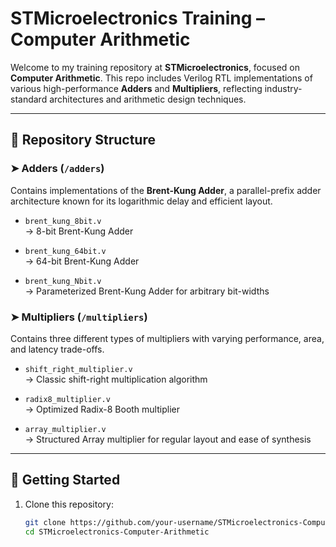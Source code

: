 # STMicroelectronics Training – Computer Arithmetic

Welcome to my training repository at **STMicroelectronics**, focused on **Computer Arithmetic**. This repo includes Verilog RTL implementations of various high-performance **Adders** and **Multipliers**, reflecting industry-standard architectures and arithmetic design techniques.

---

## 📁 Repository Structure

### ➤ Adders (`/adders`)
Contains implementations of the **Brent-Kung Adder**, a parallel-prefix adder architecture known for its logarithmic delay and efficient layout.

- `brent_kung_8bit.v`  
  → 8-bit Brent-Kung Adder

- `brent_kung_64bit.v`  
  → 64-bit Brent-Kung Adder

- `brent_kung_Nbit.v`  
  → Parameterized Brent-Kung Adder for arbitrary bit-widths

### ➤ Multipliers (`/multipliers`)
Contains three different types of multipliers with varying performance, area, and latency trade-offs.

- `shift_right_multiplier.v`  
  → Classic shift-right multiplication algorithm

- `radix8_multiplier.v`  
  → Optimized Radix-8 Booth multiplier

- `array_multiplier.v`  
  → Structured Array multiplier for regular layout and ease of synthesis

---

## 🔧 Getting Started

1. Clone this repository:
   ```bash
   git clone https://github.com/your-username/STMicroelectronics-Computer-Arithmetic.git
   cd STMicroelectronics-Computer-Arithmetic
